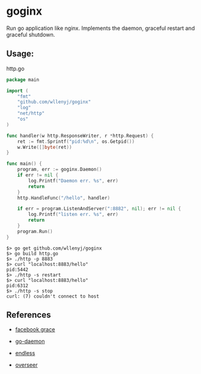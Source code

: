 # goginx
Run go application like nginx. Implements the daemon, graceful restart and graceful shutdown. 

## Usage:

http.go
``` go
package main

import (
    "fmt"
    "github.com/wllenyj/goginx"
    "log"
    "net/http"
    "os"
)

func handler(w http.ResponseWriter, r *http.Request) {
    ret := fmt.Sprintf("pid:%d\n", os.Getpid())
    w.Write([]byte(ret))
}

func main() {
    program, err := goginx.Daemon()
    if err != nil {
        log.Printf("Daemon err. %s", err)
        return
    }   
    http.HandleFunc("/hello", handler)

    if err = program.ListenAndServer(":8882", nil); err != nil {
        log.Printf("listen err. %s", err)
        return
    }   
    program.Run()
}
```
``` shell
$> go get github.com/wllenyj/goginx
$> go build http.go
$> ./http -p 8883
$> curl "localhost:8883/hello"
pid:5442
$> ./http -s restart
$> curl "localhost:8883/hello"
pid:6312
$> ./http -s stop
curl: (7) couldn't connect to host
```

## References
* [facebook grace](https://github.com/facebookgo/grace)
* [go-daemon](https://github.com/sevlyar/go-daemon)
* [endless](https://github.com/fvbock/endless)

* [overseer](https://github.com/jpillora/overseer)

